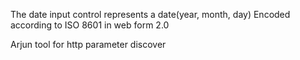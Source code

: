 The date input control represents a date(year, month, day) Encoded according to ISO 8601 in web form 2.0 


Arjun tool for http parameter discover